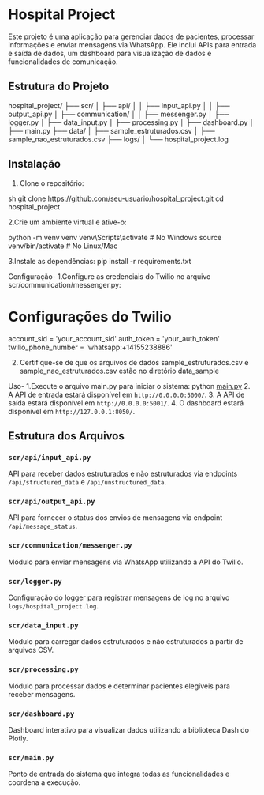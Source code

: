 # Hospital Project

Este projeto é uma aplicação para gerenciar dados de pacientes, processar informações e enviar mensagens via WhatsApp. Ele inclui APIs para entrada e saída de dados, um dashboard para visualização de dados e funcionalidades de comunicação.

## Estrutura do Projeto

hospital_project/
├── scr/
│   ├── api/
│   │   ├── input_api.py
│   │   ├── output_api.py
│   ├── communication/
│   │   ├── messenger.py
│   ├── logger.py
│   ├── data_input.py
│   ├── processing.py
│   ├── dashboard.py
│   ├── main.py
├── data/
│   ├── sample_estruturados.csv
│   ├── sample_nao_estruturados.csv
├── logs/
│   └── hospital_project.log

## Instalação

1. Clone o repositório:

sh
git clone https://github.com/seu-usuario/hospital_project.git
cd hospital_project

2.Crie um ambiente virtual e ative-o:

python -m venv venv
venv\Scripts\activate  # No Windows
source venv/bin/activate  # No Linux/Mac

3.Instale as dependências:
pip install -r requirements.txt

Configuração-
1.Configure as credenciais do Twilio no arquivo scr/communication/messenger.py:
# Configurações do Twilio
account_sid = 'your_account_sid'
auth_token = 'your_auth_token'
twilio_phone_number = 'whatsapp:+14155238886'

2. Certifique-se de que os arquivos de dados sample_estruturados.csv e sample_nao_estruturados.csv estão no diretório data_sample

Uso-
1.Execute o arquivo main.py para iniciar o sistema:
python [main.py](http://_vscodecontentref_/1)
2. A API de entrada estará disponível em `http://0.0.0.0:5000/`.
3. A API de saída estará disponível em `http://0.0.0.0:5001/`.
4. O dashboard estará disponível em `http://127.0.0.1:8050/`.

## Estrutura dos Arquivos

### `scr/api/input_api.py`

API para receber dados estruturados e não estruturados via endpoints `/api/structured_data` e `/api/unstructured_data`.

### `scr/api/output_api.py`

API para fornecer o status dos envios de mensagens via endpoint `/api/message_status`.

### `scr/communication/messenger.py`

Módulo para enviar mensagens via WhatsApp utilizando a API do Twilio.

### `scr/logger.py`

Configuração do logger para registrar mensagens de log no arquivo `logs/hospital_project.log`.

### `scr/data_input.py`

Módulo para carregar dados estruturados e não estruturados a partir de arquivos CSV.

### `scr/processing.py`

Módulo para processar dados e determinar pacientes elegíveis para receber mensagens.

### `scr/dashboard.py`

Dashboard interativo para visualizar dados utilizando a biblioteca Dash do Plotly.

### `scr/main.py`

Ponto de entrada do sistema que integra todas as funcionalidades e coordena a execução.




